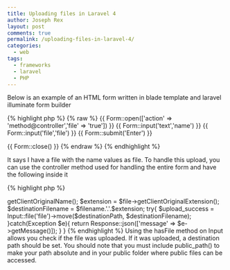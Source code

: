 ```yaml
---
title: Uploading files in Laravel 4
author: Joseph Rex
layout: post
comments: true
permalink: /uploading-files-in-laravel-4/
categories:
  - web
tags:
  - frameworks
  - laravel
  - PHP
---
```

Below is an example of an HTML form written in blade template and laravel illuminate form builder

{% highlight php %}
{% raw %}
{{ Form::open(['action' => 'method@controller','file' => 'true']) }}
{{ Form::input('text','name') }}
{{ Form::input('file','file') }}
{{ Form::submit('Enter') }}

{{ Form::close() }}
{% endraw %}
{% endhighlight %}

It says I have a file with the name values as file. To handle this upload, you can use the controller method used for handling the entire form and have the following inside it
<!--more-->

{% highlight php %}
<?php
if( Input::hasFile( 'file' ) ){
  $file = Input::file( 'file' );

  $destinationPath = public_path().'/uploads';
  $filename = 'logo_'.str_random(12);
  //$filename = $file->getClientOriginalName();
  $extension = $file->getClientOriginalExtension();
  $destinationFilename = $filename.'.'.$extension;
  try{
      $upload_success = Input::file('file')->move($destinationPath, $destinationFilename);
  }catch(Exception $e){
      return Response::json(['message' => $e->getMessage()]);
  }

}
{% endhighlight %}

Using the hasFile method on Input allows you check if the file was uploaded. If it was uploaded, a destination path should be set. You should note that you must include public_path() to make your path absolute and in your public folder where public files can be accessed.